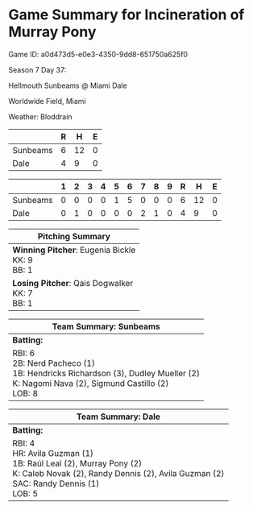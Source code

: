 # Game Summary for Incineration of Murray Pony

Game ID: a0d473d5-e0e3-4350-9dd8-651750a625f0

Season 7 Day 37:

Hellmouth Sunbeams @ Miami Dale

Worldwide Field, Miami

Weather: Bloddrain



|  | R | H | E |
| --- | --- | --- | --- |
| Sunbeams |   6 |  12 |   0 | 
| Dale |   4 |   9 |   0 | 


|  |   1 |   2 |   3 |   4 |   5 |   6 |   7 |   8 |   9 |  R | H | E |
| --- | --- | --- | --- | --- | --- | --- | --- | --- | --- | --- | --- | --- |
| Sunbeams |   0 |   0 |   0 |   0 |   1 |   5 |   0 |   0 |   0 |   6 |  12 |   0 | 
| Dale |   0 |   1 |   0 |   0 |   0 |   0 |   2 |   1 |   0 |   4 |   9 |   0 | 


| Pitching Summary |
| --- |
| **Winning Pitcher**: Eugenia Bickle<br />KK: 9<br />BB: 1 |
| **Losing Pitcher**: Qais Dogwalker<br />KK: 7<br />BB: 1 |


| Team Summary: Sunbeams |
| --- |
| **Batting:** |
| RBI: 6 <br />2B: Nerd Pacheco (1) <br />1B: Hendricks Richardson (3), Dudley Mueller (2) <br />K: Nagomi Nava (2), Sigmund Castillo (2) <br />LOB: 8 |


| Team Summary: Dale |
| --- |
| **Batting:** |
| RBI: 4 <br />HR: Avila Guzman (1) <br />1B: Raúl Leal (2), Murray Pony (2) <br />K: Caleb Novak (2), Randy Dennis (2), Avila Guzman (2) <br />SAC: Randy Dennis (1) <br />LOB: 5 |

